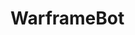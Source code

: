 # WarframeBot
<div id="header" align="center">
  <img src=""https://giphy.com/gifs/art-pixel-tech-Tz30dcgKE3GCTYpxol""/>
</div>
